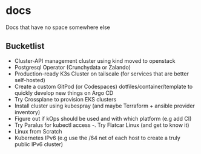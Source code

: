 # docs
Docs that have no space somewhere else

## Bucketlist

- Cluster-API management cluster using kind moved to openstack
- Postgresql Operator (Crunchydata or Zalando)
- Production-ready K3s Cluster on tailscale (for services that are better self-hosted)
- Create a custom GitPod (or Codespaces) dotfiles/container/template to quickly develop new things on Argo CD
- Try Crossplane to provision EKS clusters
- Install cluster using kubespray (and maybe Terraform + ansible provider inventory)
- Figure out if kOps should be used and with which platform (e.g add CI)
- Try Paralus for kubectl access
-. Try Flatcar Linux (and get to know it)
- Linux from Scratch
- Kubernetes IPv6 (e.g use the /64 net of each host to create a truly public IPv6 cluster)
